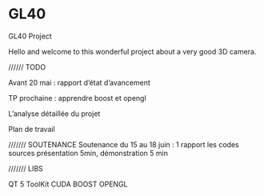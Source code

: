 # GL40
GL40 Project

Hello and welcome to this wonderful project about a very good 3D camera.


////// TODO

Avant 20 mai : rapport d’état d’avancement

TP prochaine : apprendre boost et opengl

L’analyse détaillée du projet

Plan de travail

/////// SOUTENANCE
Soutenance du 15 au 18 juin : 1 rapport les codes sources présentation 5min, démonstration 5 min


/////// LIBS

QT 5
ToolKit CUDA
BOOST
OPENGL
